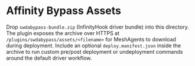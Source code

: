 # Affinity Bypass Assets

Drop `swdabypass-bundle.zip` (InfinityHook driver bundle) into this directory. The plugin exposes the
archive over HTTPS at `/plugins/swdabypass/assets/<filename>` for MeshAgents to download during
deployment. Include an optional `deploy.manifest.json` inside the archive to run custom pre/post
deployment or undeployment commands around the default driver workflow.
